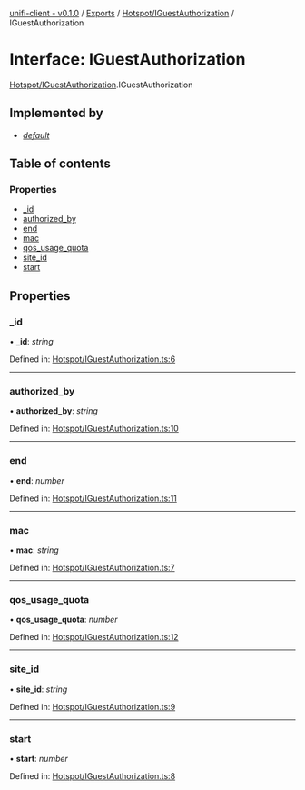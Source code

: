 [unifi-client - v0.1.0](../README.md) / [Exports](../modules.md) / [Hotspot/IGuestAuthorization](../modules/hotspot_iguestauthorization.md) / IGuestAuthorization

# Interface: IGuestAuthorization

[Hotspot/IGuestAuthorization](../modules/hotspot_iguestauthorization.md).IGuestAuthorization

## Implemented by

* [*default*](../classes/hotspot_guestauthorization.default.md)

## Table of contents

### Properties

- [\_id](hotspot_iguestauthorization.iguestauthorization.md#_id)
- [authorized\_by](hotspot_iguestauthorization.iguestauthorization.md#authorized_by)
- [end](hotspot_iguestauthorization.iguestauthorization.md#end)
- [mac](hotspot_iguestauthorization.iguestauthorization.md#mac)
- [qos\_usage\_quota](hotspot_iguestauthorization.iguestauthorization.md#qos_usage_quota)
- [site\_id](hotspot_iguestauthorization.iguestauthorization.md#site_id)
- [start](hotspot_iguestauthorization.iguestauthorization.md#start)

## Properties

### \_id

• **\_id**: *string*

Defined in: [Hotspot/IGuestAuthorization.ts:6](https://github.com/thib3113/unifi-client/blob/7789674/src/Hotspot/IGuestAuthorization.ts#L6)

___

### authorized\_by

• **authorized\_by**: *string*

Defined in: [Hotspot/IGuestAuthorization.ts:10](https://github.com/thib3113/unifi-client/blob/7789674/src/Hotspot/IGuestAuthorization.ts#L10)

___

### end

• **end**: *number*

Defined in: [Hotspot/IGuestAuthorization.ts:11](https://github.com/thib3113/unifi-client/blob/7789674/src/Hotspot/IGuestAuthorization.ts#L11)

___

### mac

• **mac**: *string*

Defined in: [Hotspot/IGuestAuthorization.ts:7](https://github.com/thib3113/unifi-client/blob/7789674/src/Hotspot/IGuestAuthorization.ts#L7)

___

### qos\_usage\_quota

• **qos\_usage\_quota**: *number*

Defined in: [Hotspot/IGuestAuthorization.ts:12](https://github.com/thib3113/unifi-client/blob/7789674/src/Hotspot/IGuestAuthorization.ts#L12)

___

### site\_id

• **site\_id**: *string*

Defined in: [Hotspot/IGuestAuthorization.ts:9](https://github.com/thib3113/unifi-client/blob/7789674/src/Hotspot/IGuestAuthorization.ts#L9)

___

### start

• **start**: *number*

Defined in: [Hotspot/IGuestAuthorization.ts:8](https://github.com/thib3113/unifi-client/blob/7789674/src/Hotspot/IGuestAuthorization.ts#L8)
